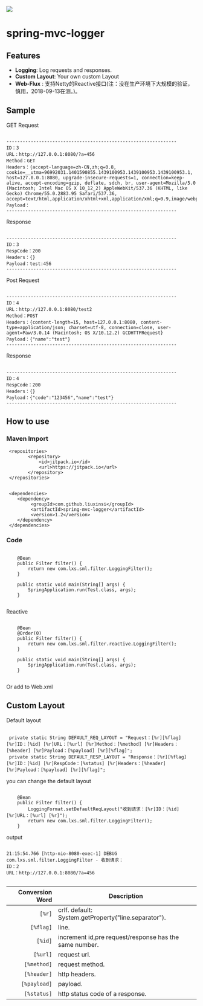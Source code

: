 [![](https://jitpack.io/v/liuxinsi/spring-mvc-logger.svg)](https://jitpack.io/#liuxinsi/spring-mvc-logger)

# spring-mvc-logger
## Features

- **Logging**: Log requests and responses.
- **Custom Layout**: Your own custom Layout
- **Web-Flux** : 支持Netty的Reactive接口(注：没在生产环境下大规模的验证，慎用，2018-09-13在测。)。

## Sample
   GET Request
    
```

--------------------------------------------------------------- 
ID：3 
URL：http://127.0.0.1:8080/?a=456 
Method：GET 
Headers：{accept-language=zh-CN,zh;q=0.8, cookie=__utma=96992031.1401590855.1439100953.1439100953.1439100953.1, host=127.0.0.1:8080, upgrade-insecure-requests=1, connection=keep-alive, accept-encoding=gzip, deflate, sdch, br, user-agent=Mozilla/5.0 (Macintosh; Intel Mac OS X 10_12_2) AppleWebKit/537.36 (KHTML, like Gecko) Chrome/55.0.2883.95 Safari/537.36, accept=text/html,application/xhtml+xml,application/xml;q=0.9,image/webp,*/*;q=0.8} 
Payload： 
---------------------------------------------------------------

```
Response
```

--------------------------------------------------------------- 
ID：3 
RespCode：200 
Headers：{} 
Payload：test:456 
---------------------------------------------------------------

```

   Post Request
    
```

--------------------------------------------------------------- 
ID：4 
URL：http://127.0.0.1:8080/test2 
Method：POST 
Headers：{content-length=15, host=127.0.0.1:8080, content-type=application/json; charset=utf-8, connection=close, user-agent=Paw/3.0.14 (Macintosh; OS X/10.12.2) GCDHTTPRequest} 
Payload：{"name":"test"} 
---------------------------------------------------------------

```
Response
```

--------------------------------------------------------------- 
ID：4 
RespCode：200 
Headers：{} 
Payload：{"code":"123456","name":"test"} 
---------------------------------------------------------------

```

## How to use
### Maven Import
```
 <repositories>
        <repository>
            <id>jitpack.io</id>
            <url>https://jitpack.io</url>
        </repository>
 </repositories>


 <dependencies>
    <dependency>
         <groupId>com.github.liuxinsi</groupId>
         <artifactId>spring-mvc-logger</artifactId>
         <version>1.2</version>
    </dependency>
 </dependencies>
```

### Code
```

    @Bean
    public Filter filter() {
        return new com.lxs.sml.filter.LoggingFilter();
    }

    public static void main(String[] args) {
        SpringApplication.run(Test.class, args);
    }
    
```

Reactive
```

    @Bean
    @Order(0)
    public Filter filter() {
        return new com.lxs.sml.filter.reactive.LoggingFilter();
    }

    public static void main(String[] args) {
        SpringApplication.run(Test.class, args);
    }
    
```

Or add to Web.xml

## Custom Layout
Default layout

```

 private static String DEFAULT_REQ_LAYOUT = "Request：[%r][%flag] [%r]ID：[%id] [%r]URL：[%url] [%r]Method：[%method] [%r]Headers：[%header] [%r]Payload：[%payload] [%r][%flag]";
 private static String DEFAULT_RESP_LAYOUT = "Response：[%r][%flag] [%r]ID：[%id] [%r]RespCode：[%status] [%r]Headers：[%header] [%r]Payload：[%payload] [%r][%flag]";

```

you can change the default layout 
```

    @Bean
    public Filter filter() {
        LoggingFormat.setDefaultReqLayout("收到请求：[%r]ID：[%id] [%r]URL：[%url] [%r]");
        return new com.lxs.sml.filter.LoggingFilter();
    }
```
output
```

21:15:54.766 [http-nio-8080-exec-1] DEBUG com.lxs.sml.filter.LoggingFilter - 收到请求：
ID：2 
URL：http://127.0.0.1:8080/?a=456 

```

## 
| Conversion Word    | Description                                            |
| ------------------:| -------------------------------------------------------|
| `[%r]`             | crlf. default: System.getProperty("line.separator").   |
| `[%flag]`          | line.                                                  |
| `[%id]`            | increment id,pre request/response has the same number. |
| `[%url]`           | request url.                                           |
| `[%method]`        | request method.                                        |
| `[%header]`        | http headers.                                          |
| `[%payload]`       | payload.                                               |
| `[%status]`        | http status code of a response.                        |
